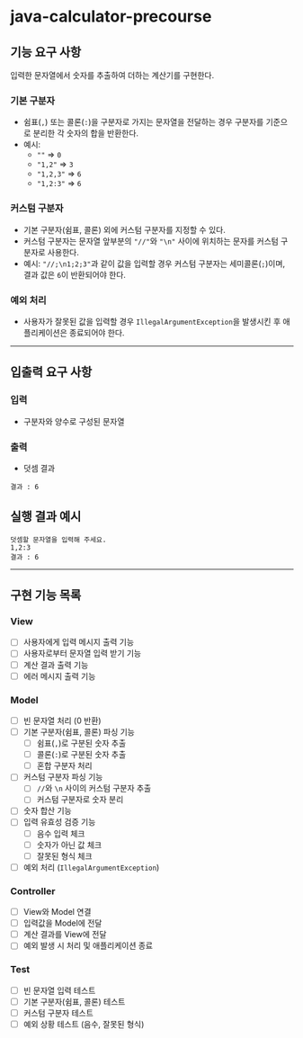 # java-calculator-precourse

## 기능 요구 사항

입력한 문자열에서 숫자를 추출하여 더하는 계산기를 구현한다.

### 기본 구분자
- 쉼표(`,`) 또는 콜론(`:`)을 구분자로 가지는 문자열을 전달하는 경우 구분자를 기준으로 분리한 각 숫자의 합을 반환한다.
- 예시:
  - `""` => `0`
  - `"1,2"` => `3`
  - `"1,2,3"` => `6`
  - `"1,2:3"` => `6`

### 커스텀 구분자
- 기본 구분자(쉼표, 콜론) 외에 커스텀 구분자를 지정할 수 있다.
- 커스텀 구분자는 문자열 앞부분의 `"//"`와 `"\n"` 사이에 위치하는 문자를 커스텀 구분자로 사용한다.
- 예시: `"//;\n1;2;3"`과 같이 값을 입력할 경우 커스텀 구분자는 세미콜론(`;`)이며, 결과 값은 `6`이 반환되어야 한다.

### 예외 처리
- 사용자가 잘못된 값을 입력할 경우 `IllegalArgumentException`을 발생시킨 후 애플리케이션은 종료되어야 한다.

---

## 입출력 요구 사항

### 입력
- 구분자와 양수로 구성된 문자열

### 출력
- 덧셈 결과
```
결과 : 6
```

## 실행 결과 예시

```
덧셈할 문자열을 입력해 주세요.
1,2:3
결과 : 6
```

---

## 구현 기능 목록

### View
- [ ] 사용자에게 입력 메시지 출력 기능
- [ ] 사용자로부터 문자열 입력 받기 기능
- [ ] 계산 결과 출력 기능
- [ ] 에러 메시지 출력 기능

### Model
- [ ] 빈 문자열 처리 (0 반환)
- [ ] 기본 구분자(쉼표, 콜론) 파싱 기능
  - [ ] 쉼표(`,`)로 구분된 숫자 추출
  - [ ] 콜론(`:`)로 구분된 숫자 추출
  - [ ] 혼합 구분자 처리
- [ ] 커스텀 구분자 파싱 기능
  - [ ] `//`와 `\n` 사이의 커스텀 구분자 추출
  - [ ] 커스텀 구분자로 숫자 분리
- [ ] 숫자 합산 기능
- [ ] 입력 유효성 검증 기능
  - [ ] 음수 입력 체크
  - [ ] 숫자가 아닌 값 체크
  - [ ] 잘못된 형식 체크
- [ ] 예외 처리 (`IllegalArgumentException`)

### Controller
- [ ] View와 Model 연결
- [ ] 입력값을 Model에 전달
- [ ] 계산 결과를 View에 전달
- [ ] 예외 발생 시 처리 및 애플리케이션 종료

### Test
- [ ] 빈 문자열 입력 테스트
- [ ] 기본 구분자(쉼표, 콜론) 테스트
- [ ] 커스텀 구분자 테스트
- [ ] 예외 상황 테스트 (음수, 잘못된 형식)
